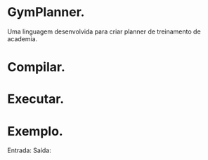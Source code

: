 # GymPlanner.
Uma linguagem desenvolvida para criar planner de treinamento de academia.

# Compilar.

# Executar.

# Exemplo.
Entrada:
Saída:
